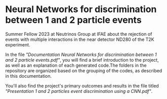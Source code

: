 # Neural Networks for discrimination between 1 and 2 particle events
Summer Fellow 2023 at Neutrinos Group at IFAE about the rejection of events with multiple interactions in the near detector ND280 of the T2K experiment.

In the file *"Documentation Neural Networks for discrimination between 1 and 2 particle events.pdf"*, you will find a brief introduction to the project, as well as an explanation of each generated code.The folders in the repository are organized based on the grouping of the codes, as described in this documentation.

You'll also find the project's primary outcomes and results in the file titled *"Presentation 1 and 2 particles event discrimination using a CNN.pdf"*.
